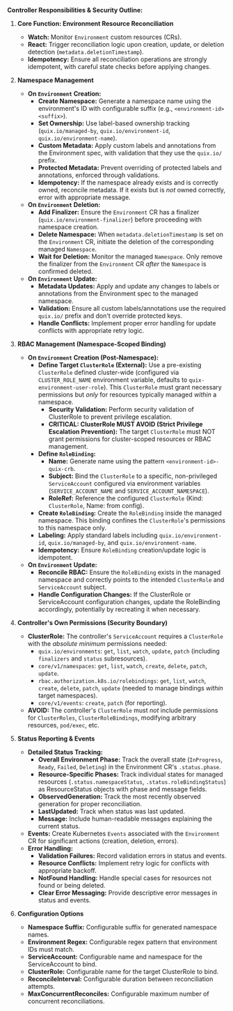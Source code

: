 **Controller Responsibilities & Security Outline:**

1.  **Core Function: Environment Resource Reconciliation**
    *   **Watch:** Monitor `Environment` custom resources (CRs).
    *   **React:** Trigger reconciliation logic upon creation, update, or deletion detection (`metadata.deletionTimestamp`).
    *   **Idempotency:** Ensure all reconciliation operations are strongly idempotent, with careful state checks before applying changes.

2.  **Namespace Management**
    *   **On `Environment` Creation:**
        *   **Create Namespace:** Generate a namespace name using the environment's ID with configurable suffix (e.g., `<environment-id><suffix>`).
        *   **Set Ownership:** Use label-based ownership tracking (`quix.io/managed-by`, `quix.io/environment-id`, `quix.io/environment-name`).
        *   **Custom Metadata:** Apply custom labels and annotations from the Environment spec, with validation that they use the `quix.io/` prefix.
        *   **Protected Metadata:** Prevent overriding of protected labels and annotations, enforced through validations.
        *   **Idempotency:** If the namespace already exists and is correctly owned, reconcile metadata. If it exists but is *not* owned correctly, error with appropriate message.
    *   **On `Environment` Deletion:**
        *   **Add Finalizer:** Ensure the `Environment` CR has a finalizer (`quix.io/environment-finalizer`) before proceeding with namespace creation.
        *   **Delete Namespace:** When `metadata.deletionTimestamp` is set on the `Environment` CR, initiate the deletion of the corresponding managed `Namespace`.
        *   **Wait for Deletion:** Monitor the managed `Namespace`. Only remove the finalizer from the `Environment` CR *after* the `Namespace` is confirmed deleted.
    *   **On `Environment` Update:**
        *   **Metadata Updates:** Apply and update any changes to labels or annotations from the Environment spec to the managed namespace.
        *   **Validation:** Ensure all custom labels/annotations use the required `quix.io/` prefix and don't override protected keys.
        *   **Handle Conflicts:** Implement proper error handling for update conflicts with appropriate retry logic.

3.  **RBAC Management (Namespace-Scoped Binding)**
    *   **On `Environment` Creation (Post-Namespace):**
        *   **Define Target `ClusterRole` (External):** Use a pre-existing `ClusterRole` defined cluster-wide (configured via `CLUSTER_ROLE_NAME` environment variable, defaults to `quix-environment-user-role`). This `ClusterRole` must grant necessary permissions but *only* for resources typically managed *within* a namespace.
            *   **Security Validation:** Perform security validation of ClusterRole to prevent privilege escalation.
            *   **CRITICAL: ClusterRole MUST AVOID (Strict Privilege Escalation Prevention):** The target `ClusterRole` must NOT grant permissions for cluster-scoped resources or RBAC management.
        *   **Define `RoleBinding`:**
            *   **Name:** Generate name using the pattern `<environment-id>-quix-crb`.
            *   **Subject:** Bind the `ClusterRole` to a specific, non-privileged `ServiceAccount` configured via environment variables (`SERVICE_ACCOUNT_NAME` and `SERVICE_ACCOUNT_NAMESPACE`).
            *   **RoleRef:** Reference the configured `ClusterRole` (Kind: `ClusterRole`, Name: from config).
        *   **Create `RoleBinding`:** Create the `RoleBinding` inside the managed namespace. This binding confines the `ClusterRole`'s permissions to this namespace only.
        *   **Labeling:** Apply standard labels including `quix.io/environment-id`, `quix.io/managed-by`, and `quix.io/environment-name`.
        *   **Idempotency:** Ensure `RoleBinding` creation/update logic is idempotent.
    *   **On `Environment` Update:**
        *   **Reconcile RBAC:** Ensure the `RoleBinding` exists in the managed namespace and correctly points to the intended `ClusterRole` and `ServiceAccount` subject.
        *   **Handle Configuration Changes:** If the ClusterRole or ServiceAccount configuration changes, update the RoleBinding accordingly, potentially by recreating it when necessary.

4.  **Controller's Own Permissions (Security Boundary)**
    *   **ClusterRole:** The controller's `ServiceAccount` requires a `ClusterRole` with the *absolute minimum* permissions needed:
        *   `quix.io/environments`: `get`, `list`, `watch`, `update`, `patch` (including `finalizers` and `status` subresources).
        *   `core/v1/namespaces`: `get`, `list`, `watch`, `create`, `delete`, `patch`, `update`.
        *   `rbac.authorization.k8s.io/rolebindings`: `get`, `list`, `watch`, `create`, `delete`, `patch`, `update` (needed to manage bindings *within* target namespaces).
        *   `core/v1/events`: `create`, `patch` (for reporting).
    *   **AVOID:** The controller's `ClusterRole` must *not* include permissions for `ClusterRoles`, `ClusterRoleBindings`, modifying arbitrary resources, `pod/exec`, etc.

5.  **Status Reporting & Events**
    *   **Detailed Status Tracking:**
        *   **Overall Environment Phase:** Track the overall state (`InProgress`, `Ready`, `Failed`, `Deleting`) in the Environment CR's `.status.phase`.
        *   **Resource-Specific Phases:** Track individual states for managed resources (`.status.namespaceStatus`, `.status.roleBindingStatus`) as ResourceStatus objects with phase and message fields.
        *   **ObservedGeneration:** Track the most recently observed generation for proper reconciliation.
        *   **LastUpdated:** Track when status was last updated.
        *   **Message:** Include human-readable messages explaining the current status.
    *   **Events:** Create Kubernetes `Events` associated with the `Environment` CR for significant actions (creation, deletion, errors).
    *   **Error Handling:**
        *   **Validation Failures:** Record validation errors in status and events.
        *   **Resource Conflicts:** Implement retry logic for conflicts with appropriate backoff.
        *   **NotFound Handling:** Handle special cases for resources not found or being deleted.
        *   **Clear Error Messaging:** Provide descriptive error messages in status and events.

6.  **Configuration Options**
    *   **Namespace Suffix:** Configurable suffix for generated namespace names.
    *   **Environment Regex:** Configurable regex pattern that environment IDs must match.
    *   **ServiceAccount:** Configurable name and namespace for the ServiceAccount to bind.
    *   **ClusterRole:** Configurable name for the target ClusterRole to bind.
    *   **ReconcileInterval:** Configurable duration between reconciliation attempts.
    *   **MaxConcurrentReconciles:** Configurable maximum number of concurrent reconciliations.
